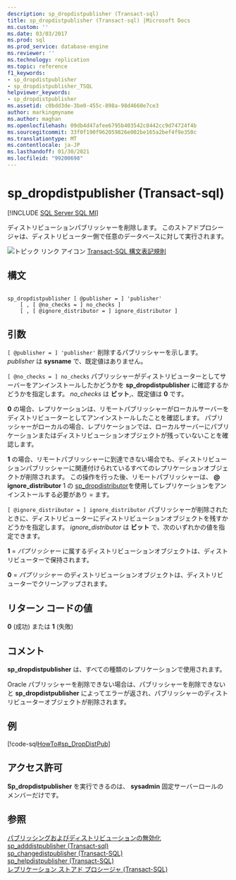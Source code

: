 ```yaml
---
description: sp_dropdistpublisher (Transact-sql)
title: sp_dropdistpublisher (Transact-sql) |Microsoft Docs
ms.custom: ''
ms.date: 03/03/2017
ms.prod: sql
ms.prod_service: database-engine
ms.reviewer: ''
ms.technology: replication
ms.topic: reference
f1_keywords:
- sp_dropdistpublisher
- sp_dropdistpublisher_TSQL
helpviewer_keywords:
- sp_dropdistpublisher
ms.assetid: c0bdd3de-3be0-455c-898a-98d4660e7ce3
author: markingmyname
ms.author: maghan
ms.openlocfilehash: 09db4d47afee6795b403542c8442cc9d74724f4b
ms.sourcegitcommit: 33f0f190f962059826e002be165a2bef4f9e350c
ms.translationtype: MT
ms.contentlocale: ja-JP
ms.lasthandoff: 01/30/2021
ms.locfileid: "99200698"
---
```

# <a name="sp_dropdistpublisher-transact-sql"></a>sp_dropdistpublisher (Transact-sql)
[!INCLUDE [SQL Server SQL MI](../../includes/applies-to-version/sql-asdbmi.md)]

  ディストリビューションパブリッシャーを削除します。 このストアドプロシージャは、ディストリビューター側で任意のデータベースに対して実行されます。  
  
 ![トピック リンク アイコン](../../database-engine/configure-windows/media/topic-link.gif "トピック リンク アイコン") [Transact-SQL 構文表記規則](../../t-sql/language-elements/transact-sql-syntax-conventions-transact-sql.md)  
  
## <a name="syntax"></a>構文  
  
```  
  
sp_dropdistpublisher [ @publisher = ] 'publisher'  
    [ , [ @no_checks = ] no_checks ]  
    [ , [ @ignore_distributor = ] ignore_distributor ]  
```  
  
## <a name="arguments"></a>引数  
`[ @publisher = ] 'publisher'` 削除するパブリッシャーを示します。 *publisher* は **sysname** で、既定値はありません。  
  
`[ @no_checks = ] no_checks` パブリッシャーがディストリビューターとしてサーバーをアンインストールしたかどうかを **sp_dropdistpublisher** に確認するかどうかを指定します。 *no_checks* は **ビット**,、既定値は **0** です。  
  
 **0** の場合、レプリケーションは、リモートパブリッシャーがローカルサーバーをディストリビューターとしてアンインストールしたことを確認します。 パブリッシャーがローカルの場合、レプリケーションでは、ローカルサーバーにパブリケーションまたはディストリビューションオブジェクトが残っていないことを確認します。  
  
 **1** の場合、リモートパブリッシャーに到達できない場合でも、ディストリビューションパブリッシャーに関連付けられているすべてのレプリケーションオブジェクトが削除されます。 この操作を行った後、リモートパブリッシャーは、 **\@ ignore_distributor** 1 の [sp_dropdistributor](../../relational-databases/system-stored-procedures/sp-dropdistributor-transact-sql.md)を使用してレプリケーションをアンインストールする必要があり  =  ます。  
  
`[ @ignore_distributor = ] ignore_distributor` パブリッシャーが削除されたときに、ディストリビューターにディストリビューションオブジェクトを残すかどうかを指定します。 *ignore_distributor* は **ビット** で、次のいずれかの値を指定できます。  
  
 **1** = *パブリッシャー* に属するディストリビューションオブジェクトは、ディストリビューターで保持されます。  
  
 **0** = *パブリッシャー* のディストリビューションオブジェクトは、ディストリビューターでクリーンアップされます。  
  
## <a name="return-code-values"></a>リターン コードの値  
 **0** (成功) または **1** (失敗)  
  
## <a name="remarks"></a>コメント  
 **sp_dropdistpublisher** は、すべての種類のレプリケーションで使用されます。  
  
 Oracle パブリッシャーを削除できない場合は、パブリッシャーを削除できないと **sp_dropdistpublisher** によってエラーが返され、パブリッシャーのディストリビューターオブジェクトが削除されます。  
  
## <a name="example"></a>例  
 [!code-sql[HowTo#sp_DropDistPub](../../relational-databases/replication/codesnippet/tsql/sp-dropdistpublisher-tra_1.sql)]  
  
## <a name="permissions"></a>アクセス許可  
 **Sp_dropdistpublisher** を実行できるのは、 **sysadmin** 固定サーバーロールのメンバーだけです。  
  
## <a name="see-also"></a>参照  
 [パブリッシングおよびディストリビューションの無効化](../../relational-databases/replication/disable-publishing-and-distribution.md)   
 [sp_adddistpublisher &#40;Transact-sql&#41;](../../relational-databases/system-stored-procedures/sp-adddistpublisher-transact-sql.md)   
 [sp_changedistpublisher (Transact-SQL)](../../relational-databases/system-stored-procedures/sp-changedistpublisher-transact-sql.md)   
 [sp_helpdistpublisher &#40;Transact-SQL&#41;](../../relational-databases/system-stored-procedures/sp-helpdistpublisher-transact-sql.md)   
 [レプリケーション ストアド プロシージャ &#40;Transact-SQL&#41;](../../relational-databases/system-stored-procedures/replication-stored-procedures-transact-sql.md)  
  
  
